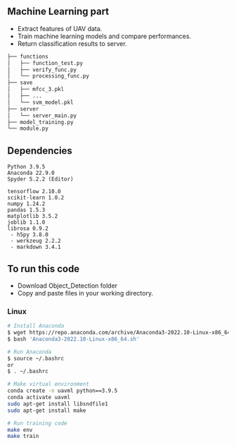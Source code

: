 ## Machine Learning part  
   
* Extract features of UAV data.
* Train machine learning models and compare performances.
* Return classification results to server.   

```bash
├── functions
│   ├── function_test.py
│   ├── verify_func.py
│   └── processing_func.py
├── save
│   ├── mfcc_3.pkl
│   ├── ...
│   └── svm_model.pkl
├── server
│   └── server_main.py
├── model_training.py
└── module.py
``` 

## Dependencies   
```
Python 3.9.5
Anaconda 22.9.0
Spyder 5.2.2 (Editor)

tensorflow 2.10.0
scikit-learn 1.0.2
numpy 1.24.2
pandas 1.5.3
matplotlib 3.5.2
joblib 1.1.0
librosa 0.9.2
 - h5py 3.8.0
 - werkzeug 2.2.2
 - markdown 3.4.1
```   

## To run this code
* Download Object_Detection folder   
* Copy and paste files in your working directory.
### Linux

```bash
# Install Anaconda
$ wget https://repo.anaconda.com/archive/Anaconda3-2022.10-Linux-x86_64.sh   
$ bash 'Anaconda3-2022.10-Linux-x86_64.sh'

# Run Anaconda
$ source ~/.bashrc
or 
$ . ~/.bashrc

# Make virtual environment   
conda create -n uavml python==3.9.5  
conda activate uavml   
sudo apt-get install libsndfile1   
sudo apt-get install make

# Run training code   
make env
make train
```

